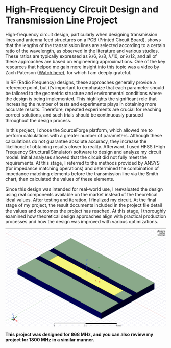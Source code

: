 
# High-Frequency Circuit Design and Transmission Line Project

High-frequency circuit design, particularly when designing transmission lines and antenna feed structures on a PCB (Printed Circuit Board), shows that the lengths of the transmission lines are selected according to a certain ratio of the wavelength, as observed in the literature and various studies. These ratios are typically expressed as λ/6, λ/8, λ/10, or λ/12, and all of these approaches are based on engineering approximations. One of the key resources that helped me gain more insight into this topic was a video by Zach Paterson ([Watch here](https://www.youtube.com/watch?v=raG6piNjtxE&pp=ygUWYWx0aXVtIGFjYWRlbXkgcmYgY2FsYw%3D%3D)), for which I am deeply grateful.

In RF (Radio Frequency) designs, these approaches generally provide a reference point, but it’s important to emphasize that each parameter should be tailored to the geometric structure and environmental conditions where the design is being implemented. This highlights the significant role that increasing the number of tests and experiments plays in obtaining more accurate results. Therefore, repeated experiments are crucial for reaching correct solutions, and such trials should be continuously pursued throughout the design process.

In this project, I chose the SourceForge platform, which allowed me to perform calculations with a greater number of parameters. Although these calculations do not guarantee absolute accuracy, they increase the likelihood of obtaining results closer to reality. Afterward, I used HFSS (High Frequency Structural Simulator) software to design and analyze my circuit model. Initial analyses showed that the circuit did not fully meet the requirements. At this stage, I referred to the methods provided by ANSYS (for impedance matching operations) and determined the combination of impedance matching elements before the transmission line via the Smith chart, then calculated the values of these elements.

Since this design was intended for real-world use, I reevaluated the design using real components available on the market instead of the theoretical ideal values. After testing and iteration, I finalized my circuit. At the final stage of my project, the result documents included in the project file detail the values and outcomes the project has reached. At this stage, I thoroughly examined how theoretical design approaches align with practical production processes and how the design was improved with various optimizations.

![MODEL](model.png)

**This project was designed for **868 MHz**, and you can also review my project for **1800 MHz** in a similar manner.**

